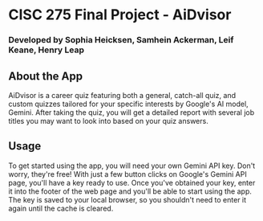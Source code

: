 # CISC 275 Final Project - AiDvisor
### Developed by Sophia Heicksen, Samhein Ackerman, Leif Keane, Henry Leap
## About the App
AiDvisor is a career quiz featuring both a general, catch-all quiz, and custom quizzes tailored for your specific interests by Google's AI model, Gemini.
After taking the quiz, you will get a detailed report with several job titles you may want to look into based on your quiz answers.
## Usage
To get started using the app, you will need your own Gemini API key. Don't worry, they're free! With just a few button clicks on Google's Gemini API page, you'll have a key ready to use.
Once you've obtained your key, enter it into the footer of the web page and you'll be able to start using the app.
The key is saved to your local browser, so you shouldn't need to enter it again until the cache is cleared.




